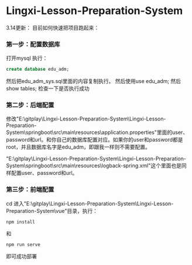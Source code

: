 # Lingxi-Lesson-Preparation-System
3.14更新：
目前如何快速把项目跑起来：
### 第一步：配置数据库
打开mysql
执行：
```sql
create database edu_adm;
```
然后把edu_adm_sys.sql里面的内容复制执行。
然后使用use edu_adm;
然后show tables; 检查一下是否执行成功

### 第二步：后端配置
修改"E:\gitplay\Lingxi-Lesson-Preparation-System\Lingxi-Lesson-Preparation-System\springboot\src\main\resources\application.properties"里面的user、password和url。和你自己的数据库配置对应。如果你的user和password都是root，并且数据库名字是edu_adm，即跟我一样则不需要配置。

"E:\gitplay\Lingxi-Lesson-Preparation-System\Lingxi-Lesson-Preparation-System\springboot\src\main\resources\logback-spring.xml"这个里面也是同样配置user、password和url。

### 第三步：前端配置
cd 进入"E:\gitplay\Lingxi-Lesson-Preparation-System\Lingxi-Lesson-Preparation-System\vue"目录，执行：
```
npm install
```
和
```
npm run serve
```
即可成功部署